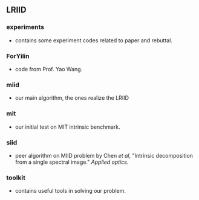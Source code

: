 ## LRIID

### experiments
* contains some experiment codes related to paper and rebuttal.

### ForYilin
* code from Prof. Yao Wang.

### miid
* our main algorithm, the ones realize the LRIID

### mit
* our initial test on MIT intrinsic benchmark.

### siid
* peer algorithm on MIID problem by Chen _et al_, "Intrinsic decomposition from a single spectral image." _Applied optics_.

### toolkit
* contains useful tools in solving our problem.